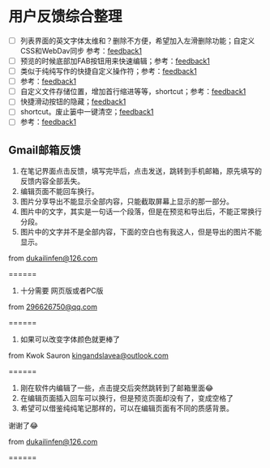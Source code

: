 # 用户反馈综合整理

- [ ] 列表界面的英文字体太维和？删除不方便，希望加入左滑删除功能；自定义CSS和WebDav同步
参考：[feedback1](images/fd1.jpg)
- [ ] 预览的时候底部加FAB按钮用来快速编辑；参考：[feedback1](images/fd2.jpg)
- [ ] 类似于纯纯写作的快捷自定义操作符；参考：[feedback1](images/fd3.jpg)
- [ ] 参考：[feedback1](images/fd4.jpg)
- [ ] 自定义文件存储位置，增加首行缩进等等，shortcut；参考：[feedback1](images/fd5.jpg)
- [ ] 快捷滑动按钮的隐藏；[feedback1](images/fd6.jpg)
- [ ] shortcut。废止篓中一键清空；[feedback1](images/fd7.jpg)
- [ ] 参考：[feedback1](images/fd8.jpg)

## Gmail邮箱反馈

1. 在笔记界面点击反馈，填写完毕后，点击发送，跳转到手机邮箱，原先填写的反馈内容全部丢失。
2. 编辑页面不能回车换行。
3. 图片分享导出不能显示全部内容，只能截取屏幕上显示的那一部分。
4. 图片中的文字，其实是一句话一个段落，但是在预览和导出后，不能正常换行分段。
5. 图片中的文字并不是全部内容，下面的空白也有我这人，但是导出的图片不能显示。

from dukailinfen@126.com

======

1. 十分需要 网页版或者PC版

from 296626750@qq.com

======

1. 如果可以改变字体颜色就更棒了

from Kwok Sauron <kingandslavea@outlook.com>

======

1. 刚在软件内编辑了一些，点击提交后突然跳转到了邮箱里面😂
2. 在编辑页面插入回车可以换行，但是预览页面却没有了，变成空格了
3. 希望可以借鉴纯纯笔记那样的，可以在编辑页面有不同的质感背景。

谢谢了😂

from dukailinfen@126.com

======


